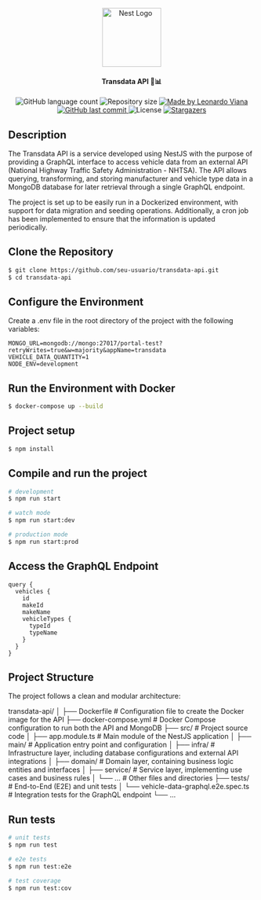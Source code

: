 <p align="center">
  <a href="http://nestjs.com/" target="blank"><img src="https://nestjs.com/img/logo-small.svg" width="120" alt="Nest Logo" /></a>
</p>

<h4 align="center"> 
	 Transdata API 🚗📊
</h4>
<p align="center">
  <img alt="GitHub language count" src="https://img.shields.io/github/languages/count/leozeracode/transdata-api?color=%2304D361">

  <img alt="Repository size" src="https://img.shields.io/github/repo-size/leozeracode/transdata-api">
	
  <a href="https://www.linkedin.com/in/leonardo-rviana/">
    <img alt="Made by Leonardo Viana" src="https://img.shields.io/badge/made%20by-LeonardoViana-%2304D361">
  </a>

  <a href="https://github.com/leozeracode/transdata-api/commits/master">
    <img alt="GitHub last commit" src="https://img.shields.io/github/last-commit/leozeracode/transdata-api">
  </a>

  <img alt="License" src="https://img.shields.io/badge/license-MIT-brightgreen">
   <a href="https://github.com/leozeracode/transdata-api/stargazers">
    <img alt="Stargazers" src="https://img.shields.io/github/stars/leozeracode/transdata-api?style=social">
  </a>
</p>

## Description

The Transdata API is a service developed using NestJS with the purpose of providing a GraphQL interface to access vehicle data from an external API (National Highway Traffic Safety Administration - NHTSA). The API allows querying, transforming, and storing manufacturer and vehicle type data in a MongoDB database for later retrieval through a single GraphQL endpoint.

The project is set up to be easily run in a Dockerized environment, with support for data migration and seeding operations. Additionally, a cron job has been implemented to ensure that the information is updated periodically.

## Clone the Repository

```bash
$ git clone https://github.com/seu-usuario/transdata-api.git
$ cd transdata-api
```

## Configure the Environment
Create a .env file in the root directory of the project with the following variables:

```
MONGO_URL=mongodb://mongo:27017/portal-test?retryWrites=true&w=majority&appName=transdata
VEHICLE_DATA_QUANTITY=1
NODE_ENV=development
```

## Run the Environment with Docker
```bash
$ docker-compose up --build
```

## Project setup

```bash
$ npm install
```

## Compile and run the project

```bash
# development
$ npm run start

# watch mode
$ npm run start:dev

# production mode
$ npm run start:prod
```

## Access the GraphQL Endpoint
```
query {
  vehicles {
    id
    makeId
    makeName
    vehicleTypes {
      typeId
      typeName
    }
  }
}
```

## Project Structure
The project follows a clean and modular architecture:

transdata-api/
│
├── Dockerfile               # Configuration file to create the Docker image for the API
├── docker-compose.yml       # Docker Compose configuration to run both the API and MongoDB
├── src/                     # Project source code
│   ├── app.module.ts        # Main module of the NestJS application
│   ├── main/                # Application entry point and configuration
│   ├── infra/               # Infrastructure layer, including database configurations and external API integrations
│   ├── domain/              # Domain layer, containing business logic entities and interfaces
│   ├── service/             # Service layer, implementing use cases and business rules
│   └── ...                  # Other files and directories
├── tests/                   # End-to-End (E2E) and unit tests
│   └── vehicle-data-graphql.e2e.spec.ts # Integration tests for the GraphQL endpoint
└── ...

## Run tests

```bash
# unit tests
$ npm run test

# e2e tests
$ npm run test:e2e

# test coverage
$ npm run test:cov
```